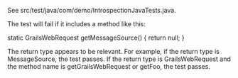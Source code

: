 See src/test/java/com/demo/IntrospectionJavaTests.java.

The test will fail if it includes a method like this:
	
static GrailsWebRequest getMessageSource() {
    return null;
}

The return type appears to be relevant.  For example, if the return type is
MessageSource, the test passes.  If the return type is GrailsWebRequest and the
method name is getGrailsWebRequest or getFoo, the test passes.


	
